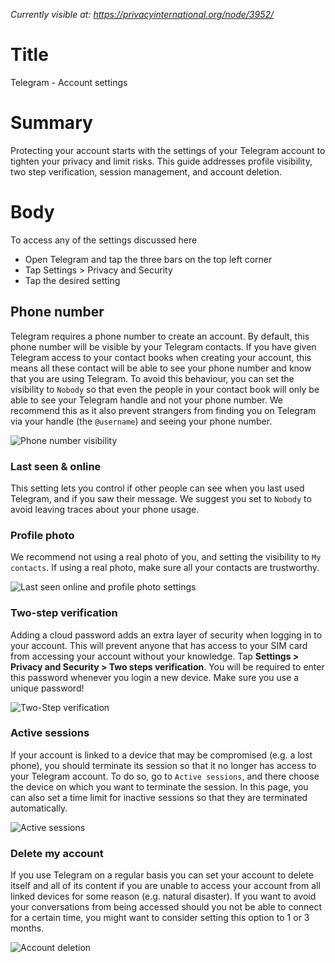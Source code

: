 *Currently visible at: https://privacyinternational.org/node/3952/*

# Title
Telegram - Account settings 

# Summary
Protecting your account starts with the settings of your Telegram account to tighten your privacy and limit risks. This guide addresses profile visibility, two step verification, session management, and account deletion.

# Body 

To access any of the settings discussed here
- Open Telegram and tap the three bars on the top left corner
- Tap Settings > Privacy and Security
- Tap the desired setting

## Phone number

Telegram requires a phone number to create an account. By default, this phone number will be visible by your Telegram contacts. If you have given Telegram access to your contact books when creating your account, this means all these contact will be able to see your phone number and know that you are using Telegram. To avoid this behaviour, you can set the visibility to `Nobody` so that even the people in your contact book will only be able to see your Telegram handle and not your phone number. We recommend this as it also prevent strangers from finding you on Telegram via your handle (the `@username`) and seeing your phone number.

![Phone number visibility](../../images/Telegram/tg_phonenum.png?raw=true)

### Last seen & online

This setting lets you control if other people can see when you last used Telegram, and if you saw their message. We suggest you set to `Nobody` to avoid leaving traces about your phone usage.


### Profile photo

We recommend not using a real photo of you, and setting the visibility to `My contacts`. If using a real photo, make sure all your contacts are trustworthy.

![Last seen online and profile photo settings](../../images/Telegram/tg_privacy_sec2.png?raw=true)

### Two-step verification

Adding a cloud password adds an extra layer of security when logging in to your account. This will prevent anyone that has access to your SIM card from accessing your account without your knowledge. Tap **Settings > Privacy and Security > Two steps verification**. You will be required to enter this password whenever you login a new device. Make sure you use a unique password! 

![Two-Step verification](../../images/Telegram/tg_two_step.png?raw=true)

### Active sessions

If your account is linked to a device that may be compromised (e.g. a lost phone), you should terminate its session so that it no longer has access to your Telegram account. To do so, go to `Active sessions`, and there choose the device on which you want to terminate the session. In this page, you can also set a time limit for inactive sessions so that they are terminated automatically.

![Active sessions](../../images/Telegram/tg_sessions.png?raw=true)

### Delete my account

If you use Telegram on a regular basis you can set your account to delete itself and all of its content if you are unable to access your account from all linked devices for some reason (e.g. natural disaster). If you want to avoid your conversations from being accessed should you not be able to connect for a certain time, you might want to consider setting this option to 1 or 3 months. 

![Account deletion](../../images/Telegram/tg_deleteacc.png?raw=true)